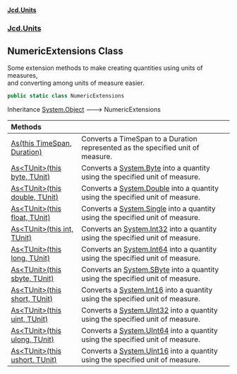 #### [Jcd.Units](index.md 'index')
### [Jcd.Units](Jcd.Units.md 'Jcd.Units')

## NumericExtensions Class

Some extension methods to make creating quantities using units of measures,  
and converting among units of measure easier.

```csharp
public static class NumericExtensions
```

Inheritance [System.Object](https://docs.microsoft.com/en-us/dotnet/api/System.Object 'System.Object') &#129106; NumericExtensions

| Methods | |
| :--- | :--- |
| [As(this TimeSpan, Duration)](Jcd.Units.NumericExtensions.As(thisTimeSpan,Jcd.Units.UnitTypes.Duration).md 'Jcd.Units.NumericExtensions.As(this TimeSpan, Jcd.Units.UnitTypes.Duration)') | Converts a TimeSpan to a Duration represented as the specified unit of measure. |
| [As&lt;TUnit&gt;(this byte, TUnit)](Jcd.Units.NumericExtensions.As_TUnit_(thisbyte,TUnit).md 'Jcd.Units.NumericExtensions.As<TUnit>(this byte, TUnit)') | Converts a [System.Byte](https://docs.microsoft.com/en-us/dotnet/api/System.Byte 'System.Byte') into a quantity using the specified unit of measure. |
| [As&lt;TUnit&gt;(this double, TUnit)](Jcd.Units.NumericExtensions.As_TUnit_(thisdouble,TUnit).md 'Jcd.Units.NumericExtensions.As<TUnit>(this double, TUnit)') | Converts a [System.Double](https://docs.microsoft.com/en-us/dotnet/api/System.Double 'System.Double') into a quantity using the specified unit of measure. |
| [As&lt;TUnit&gt;(this float, TUnit)](Jcd.Units.NumericExtensions.As_TUnit_(thisfloat,TUnit).md 'Jcd.Units.NumericExtensions.As<TUnit>(this float, TUnit)') | Converts a [System.Single](https://docs.microsoft.com/en-us/dotnet/api/System.Single 'System.Single') into a quantity using the specified unit of measure. |
| [As&lt;TUnit&gt;(this int, TUnit)](Jcd.Units.NumericExtensions.As_TUnit_(thisint,TUnit).md 'Jcd.Units.NumericExtensions.As<TUnit>(this int, TUnit)') | Converts an [System.Int32](https://docs.microsoft.com/en-us/dotnet/api/System.Int32 'System.Int32') into a quantity using the specified unit of measure. |
| [As&lt;TUnit&gt;(this long, TUnit)](Jcd.Units.NumericExtensions.As_TUnit_(thislong,TUnit).md 'Jcd.Units.NumericExtensions.As<TUnit>(this long, TUnit)') | Converts an [System.Int64](https://docs.microsoft.com/en-us/dotnet/api/System.Int64 'System.Int64') into a quantity using the specified unit of measure. |
| [As&lt;TUnit&gt;(this sbyte, TUnit)](Jcd.Units.NumericExtensions.As_TUnit_(thissbyte,TUnit).md 'Jcd.Units.NumericExtensions.As<TUnit>(this sbyte, TUnit)') | Converts an [System.SByte](https://docs.microsoft.com/en-us/dotnet/api/System.SByte 'System.SByte') into a quantity using the specified unit of measure. |
| [As&lt;TUnit&gt;(this short, TUnit)](Jcd.Units.NumericExtensions.As_TUnit_(thisshort,TUnit).md 'Jcd.Units.NumericExtensions.As<TUnit>(this short, TUnit)') | Converts a [System.Int16](https://docs.microsoft.com/en-us/dotnet/api/System.Int16 'System.Int16') into a quantity using the specified unit of measure. |
| [As&lt;TUnit&gt;(this uint, TUnit)](Jcd.Units.NumericExtensions.As_TUnit_(thisuint,TUnit).md 'Jcd.Units.NumericExtensions.As<TUnit>(this uint, TUnit)') | Converts a [System.UInt32](https://docs.microsoft.com/en-us/dotnet/api/System.UInt32 'System.UInt32') into a quantity using the specified unit of measure. |
| [As&lt;TUnit&gt;(this ulong, TUnit)](Jcd.Units.NumericExtensions.As_TUnit_(thisulong,TUnit).md 'Jcd.Units.NumericExtensions.As<TUnit>(this ulong, TUnit)') | Converts a [System.UInt64](https://docs.microsoft.com/en-us/dotnet/api/System.UInt64 'System.UInt64') into a quantity using the specified unit of measure. |
| [As&lt;TUnit&gt;(this ushort, TUnit)](Jcd.Units.NumericExtensions.As_TUnit_(thisushort,TUnit).md 'Jcd.Units.NumericExtensions.As<TUnit>(this ushort, TUnit)') | Converts a [System.UInt16](https://docs.microsoft.com/en-us/dotnet/api/System.UInt16 'System.UInt16') into a quantity using the specified unit of measure. |
